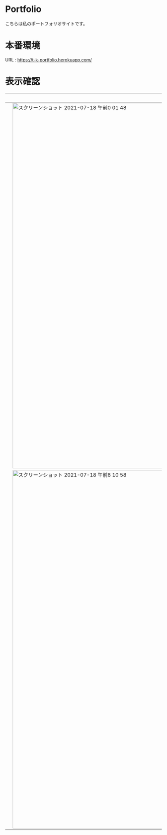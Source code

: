 # Portfolio
こちらは私のポートフォリオサイトです。

# 本番環境
URL : https://t-k-portfolio.herokuapp.com/

# 表示確認

||PC|mobile|
-- | -- | --
||<img width="1172" alt="スクリーンショット 2021-07-18 午前0 01 48" src="https://user-images.githubusercontent.com/69156263/126041015-32952f5a-ac05-46df-ad0e-3dd7ee3bc10f.png">|<img width="374" alt="スクリーンショット 2021-07-18 午前0 01 58" src="https://user-images.githubusercontent.com/69156263/126041019-19a25991-e37e-435f-a7fd-5b5968480faf.png">
||<img width="1149" alt="スクリーンショット 2021-07-18 午前8 10 58" src="https://user-images.githubusercontent.com/69156263/126051266-ffc5e5e4-6cbf-44db-9192-66127212cc99.png">|<img width="365" alt="スクリーンショット 2021-07-18 午前8 10 44" src="https://user-images.githubusercontent.com/69156263/126051267-139e7415-1308-4fbd-b7f9-543525e2efdc.png">

